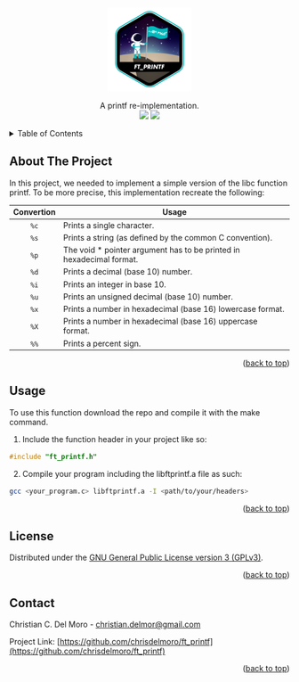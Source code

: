 <br/>
<p align="center">
    <img src="https://github.com/chrisdelmoro/ft_printf/blob/main/resources/repo/ft_printfe.png" alt="Logo" width="150" height="150">

  <p align="center">
    A printf re-implementation.
    <br/>
    <img src="https://img.shields.io/badge/Mandatory-OK-brightgreen"/>
    <img src="https://img.shields.io/badge/Final%20Score-100-blue"/>
  </p>
</p>


<!-- TABLE OF CONTENTS -->
<details>
  <summary>Table of Contents</summary>
  <ol>
    <li>
      <a href="#about-the-project">About The Project</a>
    </li>
    <li><a href="#usage">Usage</a></li>
    <li><a href="#license">License</a></li>
    <li><a href="#contact">Contact</a></li>
  </ol>
</details>



<!-- ABOUT THE PROJECT -->
## About The Project

In this project, we needed to implement a simple version of the libc function printf. To be more precise, this implementation recreate the following:

<div align="center">

| Convertion | Usage |
| --- | --- |
| <div align="center"> `%c` </div> | Prints a single character. |
| <div align="center"> `%s` </div> | Prints a string (as defined by the common C convention).
| <div align="center"> `%p` </div> | The void * pointer argument has to be printed in hexadecimal format. |
| <div align="center"> `%d` </div> | Prints a decimal (base 10) number. |
| <div align="center"> `%i` </div> | Prints an integer in base 10. |
| <div align="center"> `%u` </div> | Prints an unsigned decimal (base 10) number. |
| <div align="center"> `%x` </div> | Prints a number in hexadecimal (base 16) lowercase format. |
| <div align="center"> `%X` </div> | Prints a number in hexadecimal (base 16) uppercase format. |
| <div align="center"> `%%` </div> | Prints a percent sign. |

</div>

<p align="right">(<a href="#top">back to top</a>)</p>


<!-- USAGE EXAMPLES -->
## Usage

To use this function download the repo and compile it with the make command.

1. Include the function header in your project like so:
```c
#include "ft_printf.h"
```

2. Compile your program including the libftprintf.a file as such:
```sh
gcc <your_program.c> libftprintf.a -I <path/to/your/headers>
```

<p align="right">(<a href="#top">back to top</a>)</p>


<!-- LICENSE -->
## License

Distributed under the [GNU General Public License version 3 (GPLv3)](https://www.gnu.org/licenses/gpl-3.0.html). 

<p align="right">(<a href="#top">back to top</a>)</p>



<!-- CONTACT -->
## Contact

Christian C. Del Moro - christian.delmor@gmail.com

Project Link: [https://github.com/chrisdelmoro/ft_printf](https://github.com/chrisdelmoro/ft_printf)

<p align="right">(<a href="#top">back to top</a>)</p>
